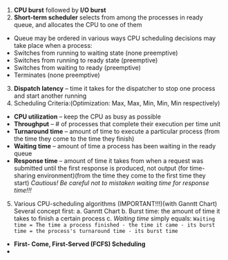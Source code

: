 1. **CPU burst** followed by **I/O burst**
2. **Short-term scheduler** selects from among the processes in ready queue, and allocates the CPU to one of them
* Queue may be ordered in various ways
CPU scheduling decisions may take place when a process:
* Switches from running to waiting state (none preemptive)
* Switches from running to ready state (preemptive)
* Switches from waiting to ready (preemptive)
* Terminates (none preemptive)
3. **Dispatch latency** – time it takes for the dispatcher to stop one process and start another running
4. Scheduling Criteria:(Optimization: Max, Max, Min, Min, Min respectively)
* **CPU utilization** – keep the CPU as busy as possible
* **Throughput** – # of processes that complete their execution per time unit
* **Turnaround time** – amount of time to execute a particular process (from the time they come to the time they finish)
* **Waiting time** – amount of time a process has been waiting in the ready queue 
* **Response time** – amount of time it takes from when a request was submitted until the first response is produced, not output (for time-sharing environment)(from the time they come to the first time they start)
*Cautious! Be careful not to mistaken waiting time for response time!!!*
5. Various CPU-scheduling algorithms (IMPORTANT!!!)(with Ganntt Chart)
Several concept first:
a. Ganntt Chart
b. Burst time: the amount of time it takes to finish a certain process
c. *Waiting time* simply equals: 
`Waiting time = The time a process finished - the time it came - its burst time = the process's turnaround time - its burst time`

* **First- Come, First-Served (FCFS) Scheduling**
*
